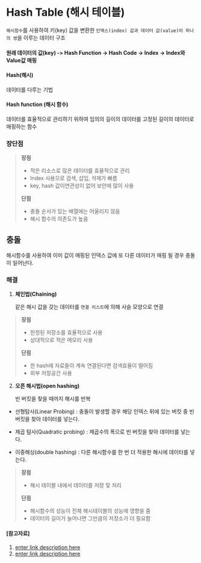 ﻿# Hash Table (해시 테이블) 
`해시함수`를 사용하여 키(key) 값을 변환한 `인덱스(index) 값과 데이터 값(value)이 하나의 쌍`을 이루는 데이터 구조

#### 원래 데이터의 값(key) -> Hash Function -> Hash Code -> Index -> Index와 Value값 매핑

#### Hash(해시)  
데이터를 다루는 기법

#### Hash function (해시 함수) 
데이터를 효율적으로 관리하기 위하여 임의의 길이의 데이터를 고정된 길이의 데이터로 매핑하는 함수

### 장단점

> **장점**  
> 
> - 적은 리소스로 많은 데이터를 효율적으로 관리
> - Index 사용으로 검색, 삽입, 삭제가 빠름 
> - key, hash 값이연관성이 없어 보안에 많이 사용 
> 
> **단점**
>  
> - 충돌 순서가 있는 배열에는 어울리지 않음 
> - 해시 함수의 의존도가 높음

## 충돌
해시함수를 사용하여 이미 값이 매핑된 인덱스 값에 또 다른 데이터가 매핑 될 경우 충돌이 일어난다.

### 해결
1. **체인법(Chaining)**

	같은 해시 값을 갖는 데이터를 `연결 리스트`에 의해 사슬 모양으로 연결

> **장점** 
> 
> - 한정된 저장소를 효율적으로 사용 
> - 상대적으로 적은 메모리 사용 
> 
> **단점** 
> 
> - 한 hash에 자료들이 계속 연결된다면 검색효율이 떨어짐 
> - 외부 저장공간 사용

2. **오픈 해시법(open hashing)**

	빈 버킷을 찾을 때까지 해시를 반복
- 선형탐사(Linear Probing) : 충돌이 발생할 경우 해당 인덱스 뒤에 있는 버킷 중 빈 버킷을 찾아 데이터를 넣는다.

- 제곱 탐사(Quadratic probing) : 제곱수의 폭으로 빈 버킷을 찾아 데이터를 넣는다.
- 이중해싱(double hashing) : 다른 해시함수를 한 번 더 적용한 해시에 데이터를 넣는다.

> **장점** 
> 
> - 해시 테이블 내에서 데이터를 저장 및 처리 
> 
> **단점**
>  
> - 해시함수의 성능이 전체 해시테이블의 성능에 영향을 줌 
> - 데이터의 길이가 늘어나면 그만큼의 저장소가 더 필요함

#### [참고자료]
1. [enter link description here](https://velog.io/@cyranocoding/Hash-Hashing-Hash-Table%ED%95%B4%EC%8B%9C-%ED%95%B4%EC%8B%B1-%ED%95%B4%EC%8B%9C%ED%85%8C%EC%9D%B4%EB%B8%94-%EC%9E%90%EB%A3%8C%EA%B5%AC%EC%A1%B0%EC%9D%98-%EC%9D%B4%ED%95%B4-6ijyonph6o)
2. [enter link description here](https://ratsgo.github.io/data%20structure&algorithm/2017/10/25/hash/)
